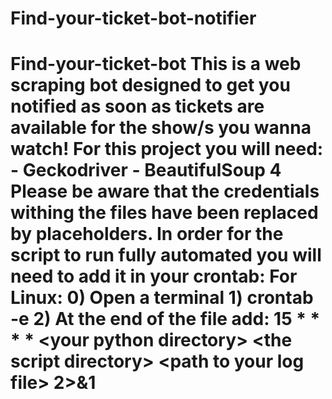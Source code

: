 # Find-your-ticket-bot-notifier
# Find-your-ticket-bot This is a web scraping bot designed to get you notified as soon as tickets are available for the show/s you wanna watch!  For this project you will need: - Geckodriver - BeautifulSoup 4  Please be aware that the credentials withing the files have been replaced by placeholders.  In order for the script to run fully automated you will need to add it in your crontab: For Linux: 0) Open a terminal 1) crontab -e 2) At the end of the file add: 15 * * * * &lt;your python directory> &lt;the script directory> &lt;path to your log file> 2>&amp;1
